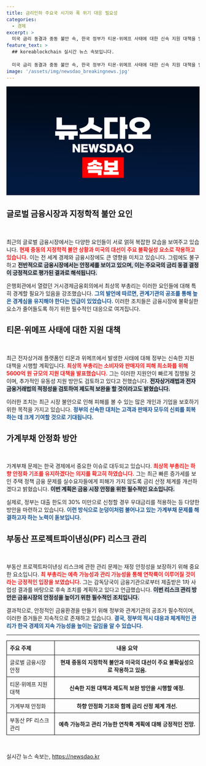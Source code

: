 ```yaml
---
title: 금리인하 주요국 시기와 폭 위기 대응 필요성
categories:
  - 경제
excerpt: >
  미국 금리 동결과 중동 불안 속, 한국 정부가 티몬·위메프 사태에 대한 신속 지원 대책을 발표했습니다. 가계부채 문제 해결을 위한 방안도 마련되며 금융시장 안정을 목표로 하겠다고 밝혔습니다.
feature_text: >
  ## koreablockchain 실시간 뉴스 속보입니다.

  미국 금리 동결과 중동 불안 속, 한국 정부가 티몬·위메프 사태에 대한 신속 지원 대책을 발표했습니다. 가계부채 문제 해결을 위한 방안도 마련되며 금융시장 안정을 목표로 하겠다고 밝혔습니다.
image: '/assets/img/newsdao_breakingnews.jpg'
---
```


<p><img src="/assets/img/newsdao_breakingnews.jpg" alt="koreablockchain 속보" /></p>

<h2 data-ke-size="size26">글로벌 금융시장과 지정학적 불안 요인</h2>

<p data-ke-size="size16">&nbsp;</p>

<p>최근의 글로벌 금융시장에서는 다양한 요인들이 서로 얽혀 복잡한 모습을 보여주고 있습니다. <b><span style="color: #ee2323;">현재 중동의 지정학적 불안 상황과 미국의 대선이 주요 불확실성 요소로 작용하고 있습니다.</span></b> 이는 전 세계 경제와 금융시장에도 큰 영향을 미치고 있습니다. 그럼에도 불구하고 <b><span style="background-color: #21538527;">전반적으로 금융시장에서는 안정세를 보이고 있으며, 이는 주요국의 금리 동결 결정이 긍정적으로 평가된 결과로 해석됩니다.</span></b> </p>

<p>은행회관에서 열렸던 거시경제금융회의에서 최상목 부총리는 이러한 요인들에 대해 특히 경계할 필요가 있음을 강조했습니다. <b><span style="color: #1a5490;">그의 발언에 따르면, 관계기관의 공조를 통해 높은 경계심을 유지해야 한다는 언급이 있었습니다.</span></b> 이러한 조치들은 금융시장에 불확실한 요소가 줄어들도록 하기 위한 필수적인 대응으로 여겨집니다.</p>

<h2 data-ke-size="size26">티몬·위메프 사태에 대한 지원 대책</h2>

<p data-ke-size="size16">&nbsp;</p>

<p>최근 전자상거래 플랫폼인 티몬과 위메프에서 발생한 사태에 대해 정부는 신속한 지원 대책을 시행할 계획입니다. <b><span style="color: #ee2323;">최상목 부총리는 소비자와 판매자의 피해 최소화를 위해 5600억 원 규모의 지원 대책을 발표했습니다.</span></b> 그는 이러한 지원안이 빠르게 집행될 것이며, 추가적인 유동성 지원 방안도 검토하고 있다고 전했습니다. <b><span style="background-color: #21538527;">전자상거래법과 전자금융거래법의 적정성을 검토하여 제도적 보완을 할 것이라고도 밝혔습니다.</span></b></p>

<p>이러한 조치는 최근 시장 불안으로 인해 피해를 볼 수 있는 많은 개인과 기업을 보호하기 위한 목적을 가지고 있습니다. <b><span style="color: #1a5490;">정부의 신속한 대처는 고객과 판매자 모두의 신뢰를 회복하는 데 크게 기여할 것으로 기대됩니다.</span></b></p>

<h2 data-ke-size="size26">가계부채 안정화 방안</h2>

<p data-ke-size="size16">&nbsp;</p>

<p>가계부채 문제는 한국 경제에서 중요한 이슈로 대두되고 있습니다. <b><span style="color: #ee2323;">최상목 부총리는 하향 안정화 기조를 유지하겠다는 의지를 확고히 하였습니다.</span></b> 그는 최근 빠른 증가세를 보인 주택 정책 금융 문제를 실수요자들에게 피해가 가지 않도록 금리 산정 체계를 개선하겠다고 밝혔습니다. <b><span style="background-color: #21538527;">이번 계획은 금융 시장 안정을 위한 필수적인 요소입니다.</span></b></p>

<p>실제로, 정부는 대출 한도의 30% 미만으로 신청할 경우 우대금리를 적용하는 등 다양한 방안을 마련하고 있습니다. <b><span style="color: #1a5490;">이런 방식으로 눈덩이처럼 불어나고 있는 가계부채 문제를 해결하고자 하는 노력이 돋보입니다.</span></b></p>

<h2 data-ke-size="size26">부동산 프로젝트파이낸싱(PF) 리스크 관리</h2>

<p data-ke-size="size16">&nbsp;</p>

<p>부동산 프로젝트파이낸싱 리스크에 관한 관리 문제는 재정 안정성을 보장하기 위해 중요한 요소입니다. <b><span style="color: #ee2323;">최 부총리는 예측 가능성과 관리 가능성을 통해 연착륙이 이루어질 것이라는 긍정적인 입장을 보였습니다.</span></b> 그는 감독당국이 금융기관으로부터 제출받은 1차 사업성 결과를 바탕으로 후속 조치를 계획하고 있다고 언급했습니다. <b><span style="background-color: #21538527;">이번 리스크 관리 방안은 금융시장의 안정성을 높이기 위한 필수적인 조치입니다.</span></b></p>

<p>결과적으로, 안정적인 금융환경을 만들기 위해 정부와 관계기관의 공조가 필수적이며, 이러한 증거들은 지속적으로 존재하고 있습니다. <b><span style="color: #1a5490;">결국, 정부의 적시 대응과 체계적인 관리가 한국 경제의 지속 가능성을 높이는 길임을 알 수 있습니다.</span></b></p>

<hr>

<table style="width:100%; border-collapse: collapse;">
  <tr>
    <th style="text-align: left; border: 1px solid #000; padding: 8px;"><b>주요 주제</b></th>
    <th style="text-align: center; border: 1px solid #000; padding: 8px;"><b>내용 요약</b></th>
  </tr>
  <tr>
    <td style="border: 1px solid #000; padding: 8px;">글로벌 금융시장 안정</td>
    <td style="text-align: center; border: 1px solid #000; padding: 8px;"><b>현재 중동의 지정학적 불안과 미국의 대선이 주요 불확실성으로 작용하고 있음.</b></td>
  </tr>
  <tr>
    <td style="border: 1px solid #000; padding: 8px;">티몬·위메프 지원 대책</td>
    <td style="text-align: center; border: 1px solid #000; padding: 8px;"><b>신속한 지원 대책과 제도적 보완 방안을 시행할 예정.</b></td>
  </tr>
  <tr>
    <td style="border: 1px solid #000; padding: 8px;">가계부채 안정화</td>
    <td style="text-align: center; border: 1px solid #000; padding: 8px;"><b>하향 안정화 기조와 함께 금리 산정 체계 개선.</b></td>
  </tr>
  <tr>
    <td style="border: 1px solid #000; padding: 8px;">부동산 PF 리스크 관리</td>
    <td style="text-align: center; border: 1px solid #000; padding: 8px;"><b>예측 가능하고 관리 가능한 연착륙 계획에 대해 긍정적인 전망.</b></td>
  </tr>
</table>

<p data-ke-size="size16">&nbsp;</p>
실시간 뉴스 속보는, <a href="https://newsdao.kr" rel="dofollow">https://newsdao.kr</a>


